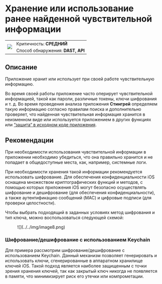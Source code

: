 # Хранение или использование ранее найденной чувствительной информации

<table class='noborder'>
    <colgroup>
      <col/>
      <col/>
    </colgroup>
    <tbody>
      <tr>
        <td rowspan="2"><img src="../../../img/defekt_srednij.png"/></td>
        <td>Критичность:<strong> СРЕДНИЙ</strong></td>
      </tr>
      <tr>
        <td>Способ обнаружения:<strong> DAST, API</strong></td>
      </tr>
    </tbody>
</table>

## Описание

Приложение хранит или использует при своей работе чувствительную информацию.

Во время своей работы приложение часто оперирует чувствительной информацией, такой как пароли, различные токены, ключи шифрования и т. д. Во время проведения анализа приложения **Стингрей** определяем такую информацию согласно правилам поиска и дополнительно проверяет, что найденная чувствительная информация хранится в неизменном виде или используется приложением в других функциях или [“зашита“ в исходном коде приложения](./storing_sensitive_information_in_the_application_source_code_ios.md).

## Рекомендации

При необходимости использования чувствительной информации в приложении необходимо убедиться, что она правильно хранится и не попадает в общедоступные места, как, например, системные логи.

При необходимости хранения такой информации рекомендуется использовать шифрование. Для обеспечения конфиденциальности iOS оснащена множеством криптографических функций и методов, с помощью которых приложения iOS могут безопасно осуществлять шифрование и дешифрование (для обеспечения конфиденциальности), а также аутентификацию сообщений (MAC) и цифровые подписи (для проверки целостности).

Чтобы выбрать подходящий в заданных условиях метод шифрования и тип ключа, можно воспользоваться следующей схемой:

<figure markdown>![](../../img/image8.png)</figure>

### Шифрование/дешифрование с использованием Keychain

Для примера рассмотрим шифрование/дешифрование с использованием Keychain. Данный механизм позволяет генерировать и использовать ключи, сгенерированные в аппаратном хранилище ключей iOS. Такой подход является наиболее защищенным с точки зрения хранения ключей, так как закрытый ключ никогда не появляется в памяти, что минимизирует риск его утечки или компрометации.

 